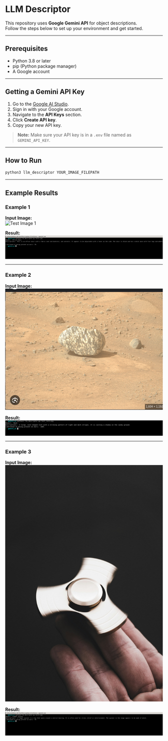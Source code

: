 # LLM Descriptor

This repository uses **Google Gemini API** for object descriptions.  
Follow the steps below to set up your environment and get started.  

---

## Prerequisites

- Python 3.8 or later  
- pip (Python package manager)  
- A Google account  

---

## Getting a Gemini API Key

1. Go to the [Google AI Studio](https://aistudio.google.com/).  
2. Sign in with your Google account.  
3. Navigate to the **API Keys** section.  
4. Click **Create API key**.  
5. Copy your new API key.

> **Note:** Make sure your API key is in a `.env` file named as `GEMINI_API_KEY`.

---

## How to Run

```bash
python3 llm_descriptor YOUR_IMAGE_FILEPATH
```

---

## Example Results

### Example 1

**Input Image:**  
![Test Image 1](test/test1.jpg)

**Result:**  
![Result 1](assets/test1_result.png)

---

### Example 2

**Input Image:**  
![Test Image 2](test/test2.png)

**Result:**  
![Result 2](assets/test2_result.png)

---

### Example 3

**Input Image:**  
![Alt_text](test/test3.jpg)

**Result:**  
![Alt_text](assets/test3_result.png)


